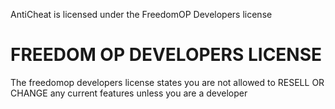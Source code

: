 AntiCheat is licensed under the FreedomOP Developers license 


FREEDOM OP DEVELOPERS LICENSE
=============================
The freedomop developers license states you are not allowed to RESELL OR CHANGE any current features unless you are a developer
